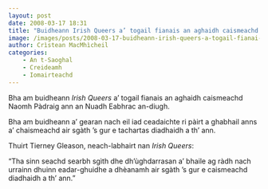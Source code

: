 ```yaml
---
layout: post
date: 2008-03-17 18:31
title: "Buidheann Irish Queers a’ togail fianais an aghaidh caismeachd Naomh Pàdraig"
image: /images/posts/2008-03-17-buidheann-irish-queers-a-togail-fianai-an-aghaidh-caismeachd-naomh-padraig.webp
author: Crìstean MacMhìcheil
categories:
    - An t-Saoghal
    - Creideamh
    - Iomairteachd
---
```


Bha am buidheann *Irish Queers* a’ togail fianais an aghaidh caismeachd Naomh Pàdraig ann an Nuadh Eabhrac an-diugh.

Bha am buidheann a’ gearan nach eil iad ceadaichte ri pàirt a ghabhail anns a’ chaismeachd air sgàth ’s gur e tachartas diadhaidh a th’ ann.

Thuirt Tierney Gleason, neach-labhairt nan *Irish Queers*:

“Tha sinn seachd searbh sgìth dhe dh’ùghdarrasan a’ bhaile ag ràdh nach urrainn dhuinn eadar-ghuidhe a dhèanamh air sgàth ’s gur e caismeachd diadhaidh a th’ ann.”
